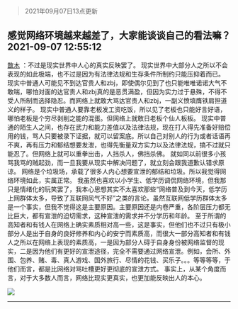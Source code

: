 > 2021年09月07日13点更新
<link rel="stylesheet" href="https://cdn.jsdelivr.net/gh/taotie6/sampleJSON@main/css/photo_show.css">
<meta name="referrer" content="no-referrer" />


 ## 感觉网络环境越来越差了，大家能谈谈自己的看法嘛？ 2021-09-07 12:55:12

 [㪚木](https://www.coolapk.com/feed/29822397?shareKey=ZWZhY2ZiNzdlNTM4NjEzNmYxZmM~) ：不过是现实世界中人心的真实反映罢了。
现实世界中大部分人之所以不会表现的如此极端，也不过是因为有法律法规和生存条件所制约只能压抑着而已。
现实中普通人可能见不到达官贵人和zbj，即使偶尔见到了也只能唯唯诺诺大气不敢喘，哪怕对面的达官贵人和zbj真的是恶贯满盈，但因为实力过于悬殊<!--break-->，不得不受人所制而选择隐忍。而网络上就敢大骂达官贵人和zbj，一副义愤填膺铁肩担道义的样子。
现实中普通人要靠老板发工资吃饭，所以见了老板也只能好言好语，哪怕老板是个穷尽剥削之能的混蛋。但网络上就敢日老板个仙人板板。
现实中普通的陌生人之间，也存在武力和能力差值以及法律法规，现在打人得先准备好赔偿用的钱，骂人只要被录下证据，就可以留案底。所以自己对别人的行为或者话语再不爽，再有压力和郁结想要发泄，也得先衡量双方实力以及法律法规，搞不过就只能忍了。但网络上就可以重拳出击，人挡杀人，佛挡杀佛。
就如同以前很多小孩骂我骂的贼起劲，而一旦我要从现实中解决问题了，就立刻会跟我道歉认错求原谅。
网络是个垃圾场，承载了很多人内心想要宣泄的郁结和垃圾。所以我觉得网络环境如此，实属正常。
我虽然也喜欢以小学生、低学历调侃网络环境，但我那只是情绪化的玩笑罢了，我本心思想其实不太喜欢那些“网络普及到今天，低学历上网群体太多，导致了互联网风气不好”之类的言论。虽然互联网低学历群体太多是一个事实，但我不觉得这是主要原因。主要原因还是内卷严重，各阶层压力都无比巨大，都有宣泄的迫切需求，这种宣泄的需求并不分学历和年龄。
至于所谓的高知者和有钱人在网络上确实素质相对高一些，这是事实，但他们也不过只有极小部分人是出于自身的良好修养和内心的安宁而素质高，而很大一部分高知者和有钱人之所以在网络上表现的素质高，一是因为部分人碍于自身身份被网络监督的现实，二是因为他们有更好的宣泄途径，完全不需要通过网络宣泄。例如，会所、外围、包养、赌、毒、真人游戏、国外旅行、尽情的花钱、买乐子。。。等等等等，于他们而言，都是比网络对骂吐槽更好更彻底的宣泄方式。
事实上，从某个角度而言，对于大多数人而言，网络比现实更真实，也更加能反映出人的本心。 

<div class="album">
<img class="img-item" src="http://image.coolapk.com/feed/2019/0507/23/1081091_4510_532@400x225.gif" />
</div>

 ------- 

